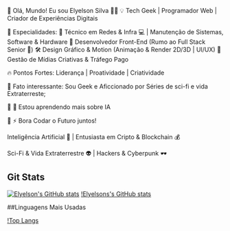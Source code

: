 🚀 Olá, Mundo! Eu sou Elyelson Silva 👨‍💻
💡 Tech Geek | Programador Web | Criador de Experiências Digitais

🔧 Especialidades:
🎯 Técnico em Redes & Infra 💻 | Manutenção de Sistemas, Software & Hardware
🎨 Desenvolvedor Front-End (Rumo ao Full Stack Senior 🚀)
🛠️ Design Gráfico & Motion (Animação & Render 2D/3D | UI/UX)
📢 Gestão de Mídias Criativas & Tráfego Pago

🔥 Pontos Fortes: Liderança | Proatividade | Criatividade

🤝 Fato interessante: Sou Geek e Aficcionado
por Séries de sci-fi e vida Extraterreste;

🔭 🌱 Estou aprendendo mais sobre IA

💬 ⚡ Bora Codar o Futuro juntos!

Inteligência Artificial 🤖 | Entusiasta em Cripto & Blockchain 💰

Sci-Fi & Vida Extraterrestre 👽 | Hackers & Cyberpunk 🕶️

## Git Stats

[![Elyelson's GitHub stats](https://github-readme-stats.vercel.app/api?username=elyelsons)](https://github.com/elyelsons/github-readme-stats)
[!Elyelsons's GitHub stats](https://github-readme-stats.vercel.app/api?username=elyelsons&show=reviews,discussions_started,discussions_answered,prs_merged,prs_merged_percentage)

##Linguagens Mais Usadas

[!Top Langs](https://github-readme-stats.vercel.app/api/top-langs/?username=elyelsons&hide_progress=true)

